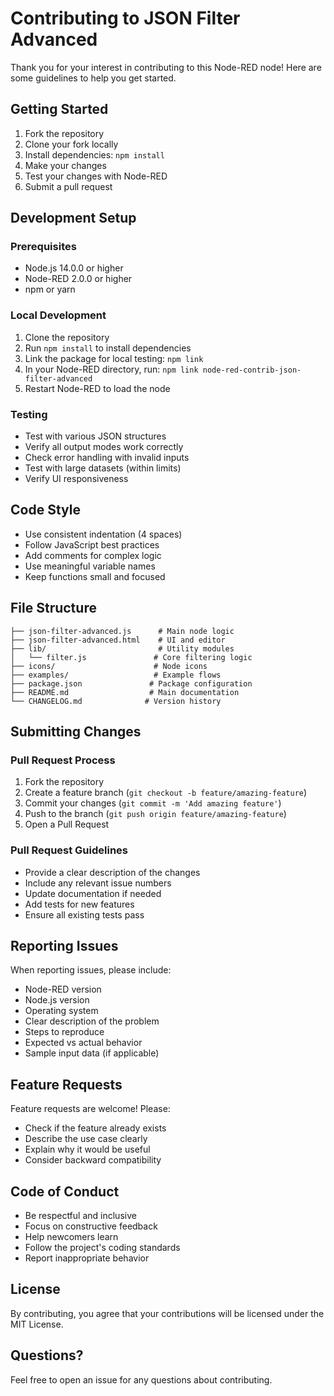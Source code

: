 # Contributing to JSON Filter Advanced

Thank you for your interest in contributing to this Node-RED node! Here are some guidelines to help you get started.

## Getting Started

1. Fork the repository
2. Clone your fork locally
3. Install dependencies: `npm install`
4. Make your changes
5. Test your changes with Node-RED
6. Submit a pull request

## Development Setup

### Prerequisites
- Node.js 14.0.0 or higher
- Node-RED 2.0.0 or higher
- npm or yarn

### Local Development
1. Clone the repository
2. Run `npm install` to install dependencies
3. Link the package for local testing: `npm link`
4. In your Node-RED directory, run: `npm link node-red-contrib-json-filter-advanced`
5. Restart Node-RED to load the node

### Testing
- Test with various JSON structures
- Verify all output modes work correctly
- Check error handling with invalid inputs
- Test with large datasets (within limits)
- Verify UI responsiveness

## Code Style

- Use consistent indentation (4 spaces)
- Follow JavaScript best practices
- Add comments for complex logic
- Use meaningful variable names
- Keep functions small and focused

## File Structure

```
├── json-filter-advanced.js      # Main node logic
├── json-filter-advanced.html    # UI and editor
├── lib/                         # Utility modules
│   └── filter.js               # Core filtering logic
├── icons/                      # Node icons
├── examples/                   # Example flows
├── package.json               # Package configuration
├── README.md                  # Main documentation
└── CHANGELOG.md              # Version history
```

## Submitting Changes

### Pull Request Process
1. Fork the repository
2. Create a feature branch (`git checkout -b feature/amazing-feature`)
3. Commit your changes (`git commit -m 'Add amazing feature'`)
4. Push to the branch (`git push origin feature/amazing-feature`)
5. Open a Pull Request

### Pull Request Guidelines
- Provide a clear description of the changes
- Include any relevant issue numbers
- Update documentation if needed
- Add tests for new features
- Ensure all existing tests pass

## Reporting Issues

When reporting issues, please include:
- Node-RED version
- Node.js version
- Operating system
- Clear description of the problem
- Steps to reproduce
- Expected vs actual behavior
- Sample input data (if applicable)

## Feature Requests

Feature requests are welcome! Please:
- Check if the feature already exists
- Describe the use case clearly
- Explain why it would be useful
- Consider backward compatibility

## Code of Conduct

- Be respectful and inclusive
- Focus on constructive feedback
- Help newcomers learn
- Follow the project's coding standards
- Report inappropriate behavior

## License

By contributing, you agree that your contributions will be licensed under the MIT License.

## Questions?

Feel free to open an issue for any questions about contributing.
